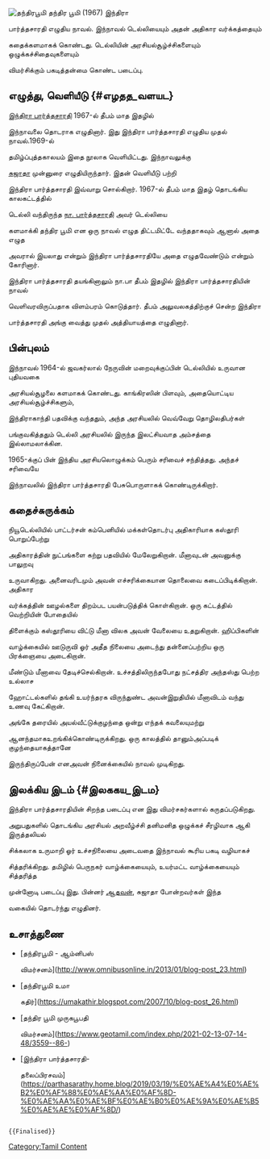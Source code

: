 ![தந்திரபூமி](Tboomi_b.jpg "தந்திரபூமி") தந்திர பூமி (1967) இந்திரா
பார்த்தசாரதி எழுதிய நாவல். இந்நாவல் டெல்லியையும் அதன் அதிகார வர்க்கத்தையும்
கதைக்களமாகக் கொண்டது. டெல்லியின் அரசியல்சூழ்ச்சிகளையும் ஒழுக்கச்சிதைவுகளையும்
விமர்சிக்கும் பகடித்தன்மை கொண்ட படைப்பு.

## எழுத்து, வெளியீடு {#எழதத_வளயட}

[இந்திரா பார்த்தசாரதி](இந்திரா_பார்த்தசாரதி "wikilink") 1967-ல் தீபம் மாத இதழில்
இந்நாவலை தொடராக எழுதினார். இது இந்திரா பார்த்தசாரதி எழுதிய முதல் நாவல்.1969-ல்
தமிழ்ப்புத்தகாலயம் இதை நூலாக வெளியிட்டது. இந்நாவலுக்கு
[சுஜாதா](சுஜாதா "wikilink") முன்னுரை எழுதியிருந்தார். இதன் வெளியீடு பற்றி
இந்திரா பார்த்தசாரதி இவ்வாறு சொல்கிறார். 1967-ல் தீபம் மாத இதழ் தொடங்கிய காலகட்டத்தில்
டெல்லி வந்திருந்த [நா. பார்த்தசாரதி](நா._பார்த்தசாரதி "wikilink") அவர் டெல்லியை
களமாக்கி தந்திர பூமி என ஒரு நாவல் எழுத திட்டமிட்டே வந்ததாகவும் ஆனால் அதை எழுத
அவரால் இயலாது என்றும் இந்திரா பார்த்தசாரதியே அதை எழுதவேண்டும் என்றும் கோரினார்.
இந்திரா பார்த்தசாரதி தயங்கினாலும் நா.பா தீபம் இதழில் இந்திரா பார்த்தசாரதியின் நாவல்
வெளிவரவிருப்பதாக விளம்பரம் கொடுத்தார். தீபம் அலுவலகத்திற்குச் சென்ற இந்திரா
பார்த்தசாரதி அங்கு வைத்து முதல் அத்தியாயத்தை எழுதினார்.

## பின்புலம்

இந்நாவல் 1964-ல் ஜவகர்லால் நேருவின் மறைவுக்குப்பின் டெல்லியில் உருவான புதியவகை
அரசியல்சூழலை களமாகக் கொண்டது. காங்கிரஸின் பிளவும், அதையொட்டிய அரசியல்சூழ்ச்சிகளும்,
இந்திராகாந்தி பதவிக்கு வந்ததும், அந்த அரசியலில் வெவ்வேறு தொழிலதிபர்கள்
பங்குவகித்ததும் டெல்லி அரசியலில் இருந்த இலட்சியவாத அம்சத்தை இல்லாமலாக்கின.
1965-க்குப் பின் இந்திய அரசியலொழுக்கம் பெரும் சரிவைச் சந்தித்தது. அந்தச் சரிவையே
இந்நாவலில் இந்திரா பார்த்தசாரதி பேசுபொருளாகக் கொண்டிருக்கிறார்.

## கதைச்சுருக்கம்

நியூடெல்லியில் பாட்டர்சன் கம்பெனியில் மக்கள்தொடர்பு அதிகாரியாக கஸ்தூரி பொறுப்பேற்று
அதிகாரத்தின் நுட்பங்களை கற்று பதவியில் மேலேறுகிறான். மீனாவுடன் அவனுக்கு பாலுறவு
உருவாகிறது. அனைவரிடமும் அவன் எச்சரிக்கையான தொலைவை கடைப்பிடிக்கிறான். அதிகார
வர்க்கத்தின் ஊழல்களை திறம்பட பயன்படுத்திக் கொள்கிறான். ஒரு கட்டத்தில் வெற்றியின் போதையில்
திளைக்கும் கஸ்தூரியை விட்டு மீனா விலக அவன் வேலையை உதறுகிறான். ஹிப்பிகளின்
வாழ்க்கையில் ஊடுருவி ஓர் அதீத நிலையை அடைந்து தன்னைப்பற்றிய ஒரு பிரக்ஞையை அடைகிறான்.
மீண்டும் மீனாவை தேடிச்செல்கிறான். உச்சத்திலிருந்தபோது நட்சத்திர அந்தஸ்து பெற்ற உல்லாச
ஹோட்டல்களில் தங்கி உயர்ந்தரக விருந்துண்ட அவன்இறுதியில் மீனாவிடம் வந்து உணவு கேட்கிறான்.
அங்கே தரையில் அயல்வீட்டுக்குழந்தை ஒன்று எந்தக் கவலையுமற்று
ஆனந்தமாகஉறங்கிக்கொண்டிருக்கிறது. ஒரு காலத்தில் தானும்அப்படிக் குழந்தையாகத்தானே
இருந்திருப்பேன் எனஅவன் நினைக்கையில் நாவல் முடிகிறது.

## இலக்கிய இடம் {#இலககய_இடம}

இந்திரா பார்த்தசாரதியின் சிறந்த படைப்பு என இது விமர்சகர்களால் கருதப்படுகிறது.
அறுபதுகளில் தொடங்கிய அரசியல் அறவீழ்ச்சி தனிமனித ஒழுக்கச் சீரழிவாக ஆகி இருத்தலியல்
சிக்கலாக உருமாறி ஓர் உச்சநிலையை அடைவதை இந்நாவல் கூரிய பகடி வழியாகச்
சித்தரிக்கிறது. தமிழில் பெருநகர் வாழ்க்கையையும், உயர்மட்ட வாழ்க்கையையும் சித்தரித்த
முன்னோடி படைப்பு இது. பின்னர் [ஆதவன்](ஆதவன் "wikilink"), சுஜாதா போன்றவர்கள் இந்த
வகையில் தொடர்ந்து எழுதினர்.

## உசாத்துணை

-   [தந்திரபூமி - ஆம்னிபஸ்
    விமர்சனம்](http://www.omnibusonline.in/2013/01/blog-post_23.html)
-   [தந்திரபூமி உமா
    கதிர்](https://umakathir.blogspot.com/2007/10/blog-post_26.html)
-   [தந்திர பூமி முருகபூபதி
    விமர்சனம்](https://www.geotamil.com/index.php/2021-02-13-07-14-48/3559--86-)
-   [இந்திரா பார்த்தசாரதி-
    தலைப்பிரசவம்](https://parthasarathy.home.blog/2019/03/19/%E0%AE%A4%E0%AE%B2%E0%AF%88%E0%AE%AA%E0%AF%8D-%E0%AE%AA%E0%AE%BF%E0%AE%B0%E0%AE%9A%E0%AE%B5%E0%AE%AE%E0%AF%8D/)

```{=mediawiki}
{{Finalised}}
```
[Category:Tamil Content](Category:Tamil_Content "wikilink")
